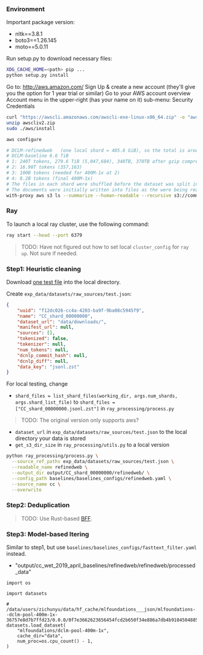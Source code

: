 ### Environment

Important package version:

- nltk==3.8.1
- boto3==1.26.145
- moto==5.0.11

Run setup.py to download necessary files:

```bash
XDG_CACHE_HOME=<path> pip ...
python setup.py install
```

Go to: http://aws.amazon.com/
Sign Up & create a new account (they'll give you the option for 1 year trial or similar)
Go to your AWS account overview
Account menu in the upper-right (has your name on it)
sub-menu: Security Credentials

```bash
curl "https://awscli.amazonaws.com/awscli-exe-linux-x86_64.zip" -o "awscliv2.zip"
unzip awscliv2.zip
sudo ./aws/install

aws configure

# DCLM-refinedweb	(one local shard = 405.6 GiB), so the total is around 41.6 TiB, while the entire is 279.6 TiB
# DCLM-baseline	6.6 TiB
# 1: 240T tokens, 279.6 TiB (5,047,684), 340TB, 370TB after gzip compression
# 2: 16.98T tokens (357,163)
# 3: 100B tokens (needed for 400M-1x at 2)
# 4: 8.2B tokens (final 400M-1x)
# The files in each shard were shuffled before the dataset was split into shards. The documents within each file were not further shuffled - this global shuffle occurs later in our pipeline, after filtering and tokenization of the dataset. If global shuffle before tokenization across all the documents is required by your processing scheme, make sure to take this into account.
# The documents were initially written into files as the were being read and processed from the CommonCrawl WARC files, so there was indeed no shuffling at this initial stage. After the files were created, we shuffled them (at the file level) and then split them into shards. However, because shuffling never happened at the document level at this stage, picking e.g. 300M documents at random from the entire dataset is not exactly the same as picking one shard.
with-proxy aws s3 ls --summarize --human-readable --recursive s3://commoncrawl/contrib/datacomp/DCLM-refinedweb/global-shard_01_of_10/local-shard_0_of_10/
```

### Ray

To launch a local ray cluster, use the following command:

```bash
ray start --head --port 6379
```

> TODO: Have not figured out how to set local `cluster_config` for `ray up`. Not sure if needed.

### Step1: Heuristic cleaning

Download [one test file](https://huggingface.co/datasets/mlfoundations/dclm-pool-400m-1x/blob/main/CC_shard_00000000.jsonl.zst) into the local directory.

Create `exp_data/datasets/raw_sources/test.json`:

```json
{
    "uuid": "f12dc026-cc4a-4203-ba9f-9ba08c5945f9",
    "name": "CC_shard_00000000",
    "dataset_url": "data/downloads/",
    "manifest_url": null,
    "sources": [],
    "tokenized": false,
    "tokenizer": null,
    "num_tokens": null,
    "dcnlp_commit_hash": null,
    "dcnlp_diff": null,
    "data_key": "jsonl.zst"
}
```

For local testing, change

- `shard_files = list_shard_files(working_dir, args.num_shards, args.shard_list_file)` to `shard_files = ["CC_shard_00000000.jsonl.zst"]` in `ray_processing/process.py`

> TODO: The original version only supports aws?

- `dataset_url` in `exp_data/datasets/raw_sources/test.json` to the local directory your data is stored
- `get_s3_dir_size` in `ray_processing/utils.py` to a local version

```bash
python ray_processing/process.py \
  --source_ref_paths exp_data/datasets/raw_sources/test.json \
  --readable_name refinedweb \
  --output_dir output/CC_shard_00000000/refinedweb/ \
  --config_path baselines/baselines_configs/refinedweb.yaml \
  --source_name cc \
  --overwrite
```

### Step2: Deduplication

> TODO: Use Rust-based [BFF](https://github.com/revbucket/bff/tree/ai2-fuzzy-substr/).

### Step3: Model-based ltering

Similar to step1, but use `baselines/baselines_configs/fasttext_filter.yaml` instead.


- "output/cc_wet_2019_april_baselines/refinedweb/refinedweb/processed_data"


```
import os

import datasets

# /data/users/zichunyu/data/hf_cache/mlfoundations___json/mlfoundations--dclm-pool-400m-1x-36757e8d7b7ffd23/0.0.0/0f7e3662623656454fcd2b650f34e886a7db4b9104504885bd462096cc7a9f51
datasets.load_dataset(
    "mlfoundations/dclm-pool-400m-1x",
    cache_dir="data",
    num_proc=os.cpu_count() - 1,
)

```
